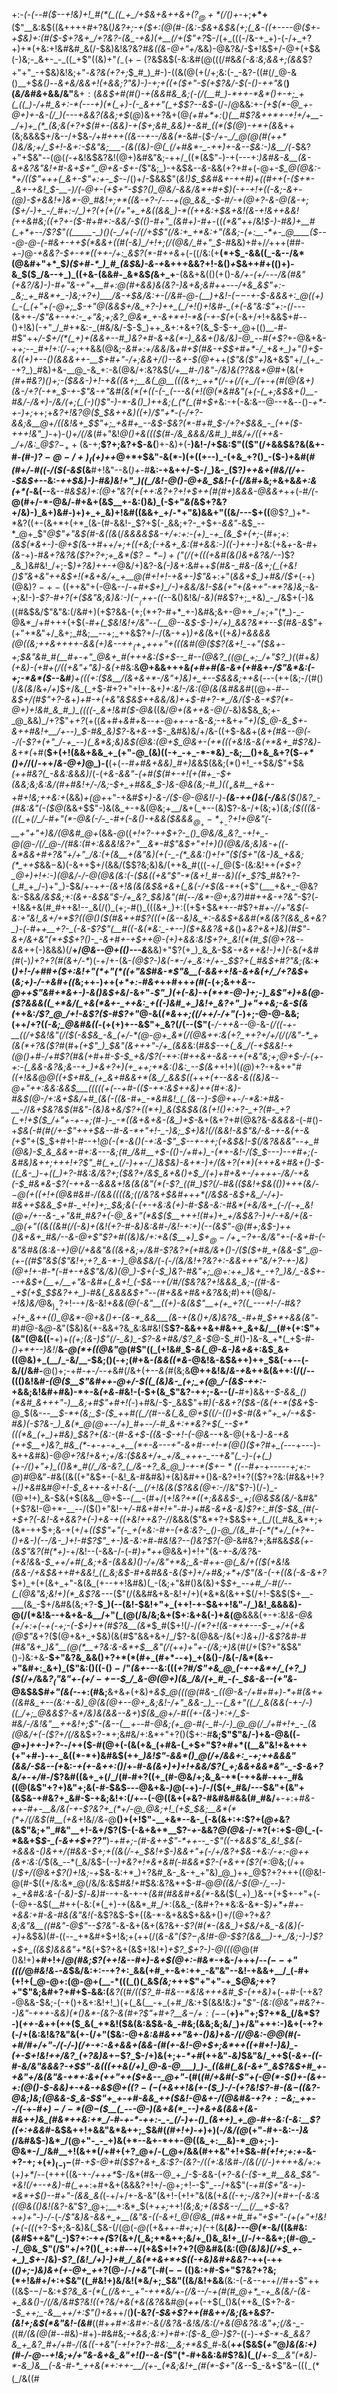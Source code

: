 +:-*(_-(_--#(*_$--+!&)+!_#(*(_((_+_/+$&+&++&+($?_@+*(/()+$-_+;__+*+__($"__&:&$((&++++#+?&(_)&?+;-+($+:(@(#-(&:-$&+&$&(+;(_&-((+----@($+-+$&)+:(#($-$+?&+_/+?&?-(&_-+&)(+__(/+($"+?_$-/(+_(((-/&-+_+)-(-/+_+?+)+*(+&:+!&#&#_&(/-$&)&!&?&?_#&((&-@+"+/_&&)-@&?&/-$+!&$+/-@+$($+$&(-)&;-_&+-_-_((_+$"((&)+"_(_$_-(+-($?&$&$(-&:&#(@(((/_#_&_&(-&:&;&&+;(&&_$?+"+"_-+$&)&!&;+"-_&?&(+?+;_$_#_)_#-)-((&(@(+(/+;&:(-_-&?-((#(/_@-&()__+$_&()_--_&+&/&*&*+!(+&*&;$?$"&)-)-*+;+((+($+"-$(+$?&/-$(-()-++"&_(__)(*&/&#&*+&&/&"__&$+:($_&&$+#(#()-+(&&#&_&;(-(/(__#_)-*++-*&*()+-+;_+(_((_)-/+#_&+:-*(---+)(*(_+)-(-_&++"(_+$$?--&$_-(/-/_@_&&:+-_(+$(*-@_+-@+)+-&-(/_)(---+&&?(&&;+$_(_@_)&++?&+(@_(+#+*+:_(_)(__#$?&++*+-+!+/+__-_/+)+_(*_(&;&(+?+$(#+-(&&)-$+$($+;&#_&&)+-&#_((*($(@_)_-+*+(&_&++(&;&&&$+/&--/+$&_-/+#+++((&--+--/&&(*_-&#-(_$-/+-_/_@(@(#(++*()&/&;+/_$+!-&+:-$&"&;___-(&((&)-@(_(/+#&*-_-++)+-&--$&:-)&__/(-_$&?+"+$&"--(@(*(-+*&!&$&?&!(@+)&#&"&;-++/_((*(&$"-)-+(---+:_)&#&-&__(&-&+&?&"&!+#-&+$+"_@+&-$+-(_$"&;_)-+&$&*--&*-&&(+?+#+(-@+*-$_@(@&:-*+/(($"_+++_(_&+-$"+:+-_$-*-/()+/-$&&$"(*&!_)_$_$&#&+-++#_)+((#++(-($+*-_&+-+&!_$-__-_)_/(_-@_+-(+$+"-$$?()_@&/-&&/&*+#+$_)(-+-+!+((-&;-&+-(@_)-$+&&!+)&*-@_#&!+;+*((&-+?-/---+(@_&&_-$-#_/-+(@+?-&-@(&_-+;($+/-)+_-/_#+:-/_)+?(+(+(/+"+_+&((&&_)-*((++&:+$&+&!(&-_+!&++&&!_(++&#&;((+?+-($-#+#+:-&&/-$((_)-#+"_(&#+)-*_#+-_((_(*&"+_+/&!_$-)-#&)+__#(_+*+--/$?$"((_____-_)()(-_/+(-/(/+$$"(/&:+_+*&:+"(&&;-(+:__-*+-_@____($---@-@-(-#&+-++$(*&&+((#(-&)_/+!+;(/(@&/_#+"_$-#_&&)+#+/_/_+++(#_#-+-)_@_-+&&?-$+-+*((++-/+:_&$?(*-#++&_+(-((/&:(+__(*+$_-&&((_-&--/&*(@&#+"+*_$_)($+#-*_)_#_(&$_&_)-&-+_&+++&&?+!-&()_+_$&++#+(()+)-&_$($_/&--+_)_((+&-(&&#-_&*&$_(_&+_+__-(&&+&(()(+()-*&/+-_(+/---/&(_#&"(+&?_/&)-)-#+"&-+"+__#+:_@(#+&&)&(&?-)&+&;&#++---/+&_&$"+:-_&;_+_#&*+_-)&;+?+)___/&-+$&/&:+-(*_/&#-@-*(__)+*&!-$(--$-+-$-&&&+:_@((+)(_-(_(+"+(-@+;_$___-+"_@(&&$+/&_+?-)++_(_/+!()+!&#-_(+(-&"&:$"+:-(_/---(&++_-/$"&+-++:-_+"&;+;&?_@&*_+-&+*+!-*&(-+-$(+_(-&+/+!+&&$+#--()+!&)(-+"_/_#+*&:-_(#&/&/-$-$_)++_&+:+&+?(&_$-$-+_@+(()__-#-#$"++_/-$+/(*(_+)+(&&+--#_)&?+#-&+&(*-)_&&+()&/&)-@_--#(+$?_+-@&+&-+*+;--_#+!+:(/-*+;++&&(@&;_-&#+:+/&&_/&*+#+$(#&-+$_$+#+*-/_+&+_)+"()+$-&($($+)+_--()(&&&++-__$+#+"-/+;&&+/()--&+-$(@+*++(_$"&($"+)_&+&$"+/_(+_--+?_)_#&)+&-__@_-&_+:-&(@&/+:&?&$(*_/+__#-/_)&"-/&)&($?$?&&+*_@_#+(&(+*(#+#&?_)()+;-(_$&&-)+!-+&((&+;__&(_@__(((&+;_++*(/-+(/(+_/(+-+(#(@(&+)(&-/+?(-+*_$_-+-$"&-+"&#(&(*(+((-(-_(---&(+!(@(*&#&"(+(-(_+;&$&+()__-#&/-/&_+)-/&/_(+;(___(_-)()$"-)-*-&()_)++&;(_(*(_(#+$+*&:-+(-&:&--@--+&_--_()_-+*-+-)+;_++;+*&?+!&?_@($_$_&++&)((+)_/$"+*-(-/+?-&&;&__@+/((&!&+_$$"+;_+&#+_--&$-$&?(*-#+#_$-/+?+$&&_-_(++($-+_++!&"_)-*+)-(_)+/(/&_(#+"&!_@()+&((($(#-/&_&&&/&#_)_#&/+/((++&-_/+/&:_@$?_$-_++($&-+;__$?+;&?+$-&(__)+-&)+(-__)&!-/+$&:$"(($"(/+&&$&?&(&+-#_-(#-)$?-@-/+)_(($+)++_@+*+$&"-&(*-)(+((+--)_-(+&_+?()_-($-)+&_#_(_#(#+/_-_#((-/($(-&$_(&__#+!&"--&(_)+-_#__&:-+&++/-$-/_)&-_($?_)++&+(#&/(/+_--_$&$+_--&:-*+_+$&)-)-#&)&!+"_)((_/&!-@()-@+&_$&!-_(-(/&*_#+_&;+&+&_&+:&(+*(-_&(--__&--_#&$&)+:(@+"&?(+(++:&?+?+!+$++(#(#+)&&&*-@&*&+_++(-#_/(_-__@(#+/-*-@&/-#+&+(&$__+-&:()&)_(-$+"_&(_&$+?&?+/&)-)_&+)&#-)+)+_+_&)+!&#((&&+_+/-*+"&)&&+"((&/---$+((__@$?_)+*-*&?((+-(&+*+(+*_(&-(#-&&!-_$?+$(-_&&;+?-_+$+_-*&*&"-_&$_--*_@+_$"_@$"+"&$(#-&((&_(/_&&&&$&-+/+:+:-(+)_-+_(&_$+(+;_-(#+;+:_(&$(*&+-)-@+$(_&-+#+*+/+;+((+&;(-+&+_&:(#+&&:-)((-)++-)+*&:(+&_+_-&-#+*(&-*+)-#_&+?&?&($?+?+;+_&*($$?-*-)+($"(/(+(((+&#(&()&+&?&/_--)$?_&_)&#&!_/+;-$_)+?&)++-+_@&/+)&?-&_(-)&_+:&#++_$(#&-_#&-(&+;(_(+&!()$"&+&"++&$+!(*&+&/+_+__@(#+!+!-+&+-)$"&_+:+"(*_&&_+$_)+#&/($+*(-+)(@&)$?-+-((++$&"+(-@&--/-_+#+$+)_/-)+&&/&!-$&(+"+(&++"-*+?&)&;_-&-+;&!-)_-$?-#+?(+($&"&;&)&:-)($-__(+$+-((_--&()&!&/_-&)(#&_$?+;_+&)_-_/&$+(-)&((#&$&/$"&"&:(/&#+)(+$?&&-(+;(*+?-#+*_+-)&#&;&+-@++_/+;+"(*_)-_-@&*_/+#+++(+$(*-#+(_$&!&!+/&"--(__@--&$-$-)+/+)_&&?&*+--$(*_#&-&_$"+(+"+*&"+/_&+;_#&;__--+;_++&$?+/-/(&-+_+_)_)+&(_&+((+*&)+&&_&&(@((&;++&+_+++-&&(+)&--$++_(+_+$+++"+((_(_&#(@($$?(&+!_-+"($&_+-+;_$&"&#_#(__#+-+"_@&+_#(+++&:($+$--_#--(@&?_((@(_+;_/+"$?_)(*(#+_&)(+&)-(+#+$(/($(+&"+"&)-&(+_#&:&__@+&&+++&_(*+#+#(&-&+(+#&+-/$"&*&:(-+;-*&*($-*_-&#___)+(((+:($&__/(&+&+*-/&"+)&)+_+--$&&&;++&_(---(++(&;-/(#()(/_&(&_/&_+/+)_$+/&_(_+$-#+?+"+!+-&+___)+:&!-/&:(@(_&(&#&_&#_((@+_-#--&$+/(#$"+?-&_+_)+#-+(+&"&$&$++&*&/&)+*_+_$-#+?-*_/&/($-&-*$?(*-@+)+!&#_&_#_)_((((-_&+!&#($-@&_((&/_@+(&++&-@(/-_&)&$&_&;+-_@_&&)_/+?$"+_+?_(+((*&*+#+_&#+_&_--+-_@_++-+_-&_-&;_-+&+*+"+)($_@-&_$+-&++#&!+__/+--)_$-#&_&)$?-*&*+&-*+$-_&#&)&/+/&-((+$-&_&_+(_&+(#&--@(_-_-/(-$?+(+"_/-+_--)(_&*&;&)&$(@&:(@+$_@&+-(+*(((+&!&-&(+*&+_#$?&)-&+*(_+#(__$+(+!(&&+&&_+_(+"-@_(&)((-+_-+_-*-*&)_-&;__()+&_&+?($_-+*()+/_/(/-++/_&-@+)_@_)-(__(+(*-_-#+#&+&&_)_#+)&*&$(&&;(*()+!_-+$&/$"+$&*(++#&?(_-&&:&*&_&)_/(-(*+&-&&"-(+#($(#+-+!(+(#+_-$+(&_&;&;&:&/(#+#&!+/-/&;-$+_+#&&_$-)&_-@&(&;_-_#_)($(_+$&#__+&+-+#+!&;++&:+*(&&)_+(@+_+"-+&#_$+)-&-/($-@-@&!_/-*_)-__(&-++()&(-/&__&($()&?_-(#&:&"(-($_@(*&&+$$"-)&(&_+-+&(@&;+__/&+(_+--(&)$?-&-/+(&;+)(*&;($(((&-(((_+(/_/-#+"(*-@&(-/-_-#+(-&()-+&&($&&&$_@_+-*_+_-$?+!_+_@&"(-__+"+"+)&/(@&#_@+*(&&_-@_((_+!+?-++$+?-_()_@&/&_&?_-+!+_-@(@-/(/_@-/(#&:(#+:&&&!&?+"__&*-#$"&$+"+!+)()(@&/&;&)&-+((-&*&&+#+?&"+/+"_/&:(+(&__+(&"&)(+(-_-(*_&&:()+!+"($($+"(&-)&_+&&;(*_++$_&&$-$&)(-&++$+/(&&/($$?&;&)&/(++&_#(((-+/_@($-(&:&!++_(+$+?_@+)+!+:-)(@&/-/-@(@&(&:(-($&((+&"$"-*(&+!_#--&)((+_$?_$_#&?+?-(_#_+_/-)+"_)-$&/+-+*+-(&+!&(&(&*_$&+&+(_&(-/+$(&-*_+(+$"(___+&+_-@&?&:-$&_&/&$&;+:(&+-&$&"___$-/+_&?_$&)&"(#(--/&*-@+;&?_)_#_#++&-+?&"_-$?(-+!&&+&(#_#++&!--_&(/()_(+;-#()_(((&+_)+:((+$+$&*+--#$?+*_#_+-/_/+"&$(-&:+"&!_&+/+*$?((_@()($(#&++#$?(((_+(&-_-&)&_+:-&&$+&&#(*&(&?(&&_&+&?_)-(-#++__+?-_(-&-$?$"(__#((-&(*&:_-+--)($+&&?&+&*()+*&?+&+)&)(#$"-&+/&+&"(*+$_$+?()-_-&+#+-+$++_@-(+)+&&:&!_$+?+_&!(*(#_$(@+?&--&&_+*+(-)&&&)(/__+/_@&--@+(()---&___&&)+"$?(+_)_&_&-$_&-+&++*&!-)+)(*_-&_(+&#(#_(-)_)+?+?(#(&+/-*_)(-+/+-(&-_(@$?-)&(-*-/+_&:+/+-_$$?+(_#&$+#$?$"&;(_&:__+(_)+!-/+#_#_+($+:&!+"(*+"(*((+"&$_#_&-*$"&__(-&&++!&-&+&(+/_/+?&$_+(_&;+)-/-+&#+((_&;++-)_+_+(_+*+:-#&+_++#++_+(#(_-(+;&++_&--@++$"&#+*&+-)-&()&$+&_/-&+"-_$"_)(+(-&)-+(*+*-@-)+;-)_&$"+)+&(@-($?&&&((_+*&/(_+&(*&+-_++&:_+((-)&#_+_)&!+_&?+"_)+"++&;-&-$(&(_++&:_/$?_@_/+!-&$?($-#$?+"_@-&(_(*&_+*+;(_(/+_+/-/+"(*-)+;-@-@-&&;(++/+?(*(-&;_@&#&((*-(+(+)+--&$"+_&?(/(--($"(___-/-++&--_@-&-_(/((-+-__((/+$&!&"(/($(-&$&_-&_(+/-*(@-@+_&*(/(@&++:&(+?_++?+/+/(/(/&"-*_+(&(*+?&($?_#(#+*(+$"_)_$&"(&+++"-/+_(&&*&:(#____&$--+(_&_/(-+$&_&!-+(@()+#-/+#$?(#&(+#+#-$-$_+&/$?_$($-++:(#++&+-&&-++(+&"&;+;_@+$-/-(+-+:-(_&&-&?&;&--+_)+&+?+)(+_++;+*&:()&:_--$(&+_+!+)(_(@_)+?-+&++"_#((+!&&_@_@((+$+#&_(+_&+#&&+*(&_/_&&$((_++*+(+--&&-&((&_)&_-_-@+"_++:&_&:&_&$___(((((+(--+#-(($-++:&$++&)++(#+:&)-#&$(@-/+:&_+$&/+#_(&(-((&-#+_-*&#&!_(_(&--)-$_@+*+-_/-*&:+#&-__-/_/_&+$&?&$(#&"-(&)&+&/$?+((*+)_&($&$&(&(+!()+:+?-_+?(#-_+?(_+!+$($_/+"+-+-+;(#-)-_-*((&+&+&-(&_)+$-_&+(&+?+#(@&?&-_&&&&-_(-#()-+_$&(-#(#(/+-$"+++$&--#-&-*+"+!-_-)&;_$+)&!(/(&&!-&$"&/-&-+-&(+-&(+$"_+($_$+#+!-#--+!_@___(-_(*-&()(-+:&-$"_$__--+-_++;(+&$&!-$(/&?&&&"-_-+_#(@&)__-$_&_&&+-#+:&---&;(#_/&#__+$-(()-/+__#+)_-(*+-&!-/($_$---)--+#+;(-&#&)&++;+++!+?$"_#(_+_(/-)++-/_)&$&)__-&+*-)+/(&__+?_(+*_)(+_++&+#&_+*()-$-((_&-_)-+((_)+?-#&:&/&?+;($&?+/&$_&+&()+$_/(*+)+#+&_+-/++++-/&/-+&(-$_#&*&-$?(_-++&--&&_&+!&(&(&"(*(-$?_((#_)$?(/-#_&(*($&!+$&(()_)+++(&/-$-@(+($(_+!_+(@&#&#-/(&_&((((&;_((/&?_&+$&#+++*(/&$_&_-&$+&_/-/+)-#&++$&&_$+#-_+!+)+;_$&;&*(*-_(+-+&:&(+)-#-$&-&:-#&*(+&/&+_(-/(-+_&!(@+/+--&-_+"&#_#&?+(-@_&+"(*&$($__+++!(#+)+_+/&$&?-)+/-+&/+_(&-*_@__(*+"((&((*&#(/(-&)+(&!(*+?-#-*&)&:&#-/&!-*+:+)(--(&_$"-@(#+;&$-)++()_&+&+____#&/_--&-@_+$"$?+#((&)&/+:+&($__+)_$+$_@-/+_+-$?+-&/&"+-(_-&+#-(-*&"&#&(&:&_-+_)_@(/+_&*&"&_((_&_+&;+/&#-_$?&?+(+#&/&+()-/($($+#_+(&&-$"_@-(+*-((__#$"&$(*$"&!+;+?_&-*-)_@&$&*_/(-_(-/(&_/&!+?&?+:-&&++*+"&/+?-+-)&)(@+!+*-#-*(-_#+-+&$"&/&)(@_)-$+(-$_)&?-#&"+;_@+:++_)&+_-+?_)&/_-&$+--_-+&$+(__+/__+"&-&#+(_&+!_(-$_&-_-+(/_#_/($&?&?+!&&&_&;-((#-&-_+$_(+$_$___$&?++_)-#&(_&&&&$+"--(#+&&*+#&*_+&?&_&;_#_)++(@&/_-+!&)&/_@&$_)_+$?+!--+/&-&!_+&&(@(-&"__((+)-&(&$"__+(+_+?((_---+!-/-#&?+!+_&++(()_@&*-@+&()+-(&-*_&&___(&-+(&()+/&)&?&_-#+#_$+*+&&(&"-#_)_#_@-&_@-_&"($&)&(+-&&+?&_&:&#&!($__$?-&&++&+#&++_&+&/__(#+(+:$"+(&"(@&((-__+)+_((+;(&-)$"(/-_&)_-$?-&+#&/$?_&-$_@-$_#()-)&-&_+*(_+$-#_-()+*+--)&!_/__&-_@(*+((@&"_@(#$"((_(+!&#_$-*&(_@-&-)&+&*+:&$_&+((@&)+_(__/_-&/__-$&;()(-+;(#+&-_(&&*(*(*&-_@&!&-&$&++)++_$&(-+--(-&/(/&#-__@()+;-+_#-+-/--+_&#(/&+(+--_&(#_(&;&__@++&!&/_&-+_&++&(&++:(/(/--((()&!&#_-(@($__$"&#++-@+/-$((_(&)&-_(+;_+(@_/-(&$-++:-_+&&;&!&#+#&)-*+-&_(+&_-#&!-(-$+(&_$"&?-++;-&--(/-__#+)&&+-_$-&&_()(*&#_&+++"-)__&;+#$"+#+!(_-)+#&/-$-_&&$"+#_)(-&&+?($&-(&(+-*($&+_$-@_$(&-*_--__$-*+(&;_$-_($_++#((_/(#--&(_&_@+$_((/-(()+$-#(&+"+_+/-+&$-#&)(-$?&-_)_&(*_@(@+--/+)_#+--/-#_&+:+*&?+$_(_--$+*(((*&_(+_)+#&)_$&?+(&:-*(#___-&+_$-((&-$_-+!-(-@&--_+&-@(+&*-)_-&-+&_(+_+$__+)&?_#&_(*-+-+-+_+__(*+-&---+"-&+#--+!-*(@()($+?_#+_(--*-+---)-&++_&_#&)-@_@+?&!+&+;+/&:($&&+/+_+/&_+++-_--+&"(_-)-(+(_)(+-/()+"+)_(()&*_#(/_/&-&?_(_/&-+?_&_@_)-+-*($+$-*($(--#+_-+--_---+;+:-@_)_#_@&"-#&((&((+"&$+-(-&!_&-#&#&)+(&)&#++()&-&?+!+?(($?+?&:(#&&+!+?+/_)+&_#&#_@+!-$_&++-&+!-&(-__(/+!&(&($?&&(@+:-/_/&"$?-)(/-)_-(@+!+)_&-$&$($+$(&&__@+$_--(__-_(#+/(_+!&?+*((+;&&&$-_+;(@&$&(&/_-&#&"(+$?&!-@+*-__--/($()+"&!-+_/-#___&+#+!+"-#-)+#&-&+&-&)$?+:_#($-$&_(#(-+$+?(-&!-&+&&?+(-)+&-+_((+&!++&?-/_/&&&($"&*+?+$&$++_(_/((_#&_&*+;+(&*-++$+;&-+(+/+___(_($$"+"(-_+(+&:-#+-(+&:&?-_()-@_/(&_#-(-*(*+/_(+?+-()+&-)(--/&-_)+!-#$?$"_+-)&-&:+#-#&!&?--()&?$?_(-@_-&#&?+;&#&&_$&(+-(&$"&?(#(*+)-_+/&!--(-&&-/-(-#_)+*++_@&&+)+!+"(&_-+-&/&?_&-_(+&!&_&___-$_++/+#(_&;+&-(&&&)()-/+/&"+*&;_&-#++-@(_&/+(($(+&!&(&&-/+_&$&++#+&&!_((_&;&$-#+_&#&&-&($+)+/+#&;+*+/$"(&-(-+((&(-&-&+?_$+)_+(+(&+_+"-&(&_(+--++!&#&)(_-(&;+"&#()&(&)+$_$+_--+#_/-#(/--(_(@&"&;&!+)(*_&$?&--_-($"(/(&&#&+&-&!+/+)(*&*&(&++$(/+!-$&$($+__-___(&_-$+/&#&(&;+?-__$_)(--(&!-$&!+"+_(++!-+-$&++!&"-/_)&!_&&&&)-@(/(*&!&--+&+&-&__/+"(_(@(/&/&;&+($+:&+&(-)+*&*(@__&&&(+-+:&!_&-@&(+/+:+(-+(-+;-(-$+)++(#$?&__(&*_$_#($+!(/-/_$(*$?+!(&-*++---$-_+/+(+&(@$"&_+?($(@+&+_+$&)(&(#$"&&+&+/_/$?-&(@&&-/&(+:_)&_+/_)-&$?&#-#(#&"&+_)&"__(@(*__+?&:&-&*+$__&"(/(_+*+)+"+-(/&;+)&*(#(/+($?+"&$&"()_-_)&:+&-__$+"&?&_&&()+?+*(*(#+_(#+*--+)_+(&()-/&(-/&*(&+-+"&#+:_&+)_($"&:()((-$()-/$"_(&+_---&:(((_+?_#_/$"+&_@_(-+-+&*+/_(+?_)($(/+/_&&*$?_($"&"+-($+/-+-$-$_/_&-@(@+)(&_/&/(+_#_-(-_$&-&--(+"&*-@&$&$_#+"(&(-_-+:(#&;__&+&*+*(+&)+*&$_@(((@(#&-_((@-&-/+#+#+)-*+#(&++((&#&_+--(&:+-&)_@(&(@+--@+_&;&!-/+"_&&-_)_--(_&+"((_/_&(&&(-+-/-)((_/+;_@&&$?-&+/&)&(&*_&--&+_)_$(&_@+/-#((+-(&-)+:+/_$-#&/-/&!&"__++&!+;$"-(&--(__+--#-@&;(+_@-#(-_#-/-)_@_@(/_/+#+!+_-_(&(@&/+(-($?+/(/&_&$+?-*+;&#&/+:&*+"+?()($+:-#__&;$"$"&/-)+&-@&((*-@+)++-)+?-*-/++($-#(@+(-(&(+&_(+#&-(_+$+"$?+#+*((__&"&!+&+++(+"+#-)-+-_&((*-*+)&#&$(++*_)&!$"-&&*()_@(/+/&&+:_-+;++&&&"(&&/-$&--(+*&:-_+(+-&++:()_/+_-#-&(&+)+)+!+&&/$?(_+;&&+&&*&"-_-$-&+?&/+-+/_#-/$?&#((&+_+(/_/(#-#+?((+_(#-@&/+;&_&-+*(-++&#-++-_#&((@(&$"+?+)&"+;&(-#-$&$_---_@&+&_-)_@(-+)-/-/($(+_#&/---$&"+(&"+(&$&-+#&?+_&#-$-+&;&!+:(/+--(-@((&+(_+_&?-#&#&#&&(#_#&/__+-+:+*_#_&-++-_#+-__&/&(_-+-$?&?+_(*+/-@_@&;+!_(+$_$&;__&*(*(*+/(/&$(#__(+&*+!&/_/&_-@__()+(+!$"-__+&*--&-_(-&(&+:+:$?+(_@+_&?(&$"&;+"_#&"__+!-&+/$?($-(-&+&+*__$?-_+_-&&?_@(@&-_/-*$?($+:+$-@(_-(-*&&+$_$-_(-&++$+?$?$"___)-*+#+;-(_#-&++$"-*++--_-$"((-+&&$"&_&!_$&(-+&&&-()&++/_(_#_&_&-$+;+((&(/-+_$&!+$-)&&+"+(-/+/&?+$&_-+&:_/_-+:-*_@++(*&*+:&:(/_$(&_--*(_&/&$-(-*-)+_&?+!+_&+_&_#(*-#_&&*$?-(+&++($$?($+:_@&;(/++(/_$+/(@&+$?()+!&;-+_$&-&:+*_)+?&#_&-_&-+_+"&)_@_)++_@$?+?+++((@&!-@(#-$((+/&:&*_@(/&/&:&$_#&!+#_$&:&?&*+$-#-@_@((&/-$(@-/_--)-+_+&#&:&-(-&)-$_/-_&)_#--+-&-+-+_(*&#(#&*&#+&(*_-&&($(_+)_)&-+(+$+-+"+(-(-@+-&$(__#++(-&:(*(_+)-+(&&*_#_/+:(&&_-(&#+?+*&:&-&*-$_)+*+#+-+&&:+#-&-#&(&"&!(-_&$?&$-$+((&-*-&+&&$+&&+()+/(@+?+*&?&;&"&__((#&"-@$"--$?&"-*&-&+(&+(&?&+-*$?(#(*-(&&_)+$&/+&_-&(&)(-+*_)+_&$&)(#-((--_+*&#+$+!&;+(++(/(___&-&"($$?-_($&!_#-@-$$?(&&__)-+_/&;-)-)$?+$+_((&$_)&&&"+*_&(+$?+&+(&$+!&!+)_+$?_$+?-)-@(((@_@(#()&!+)__+#+!+/_@(#&;$?(++!&--#+)-&+$(@+:-#&*_-+&-/+++/-_-$(--+$"(((/_@_#&!&_-_-&_$&/&:+:--+?+:_&&(+#_+-&+:++_-&"&"--&!-+&&+__/_(-#+(+!+(_@-@+:(@-@+(__-*(((_()(_&$_(&;_+++$"+"+"-+_$_@&;_++?+"$"&;&#+?+#+$_-_&&:(___&?(_(#_/(($?_#-#&--*&!&+++&#_$-(++&)_+(-+#-(-+&?-@&&-$&;-(-+()+&+:&!+!_)(+(_&(__-+_(+#_/&:+$(&&!&:_)+"$"-(&:(@&"+#&?+--)&"-+++-&&)(*()&*-(&?-&(#+?$"+#+?__&$-/+:(--$_(__+)+"+;$?+*&_(/&*$?-)(_++-&_++(++($_&(_+*&!($&(&:&$&-&_-#&;(&&;&;&/_)+/&"+++:-)&+(-+?+(-/+(&:&!&?&"&(+-(/+"($&:-@+*&:&#&++"&+-_()&)+&-/(/_@&:-@_@(#(-+#_/_#+/+"-/(-_/-)(/+-+:-&+&&+(&&-(#(+_-&!-@+$+;&*++((+#+!-)&)_-(+-$+!&!+_+/&?_(+?&)&*+$-$$?_$-/+)&(+;+_-*+#_(++&"-_&)_$&"&/_++$(*-&+-((-#-_&/&"&&&?_-+$$"-&(((++&(/+)_@-&-@___)_)-_((&#(_&(-&+"_&$?&$+#_+-+&"+/&(&"&-+*+:&+(++"++($+&--_@+"-*(#(*(#_/+&_#(-$"+(-@(*-$()+-(&+-+:(@()-$-&&)+-+&-+&$_@_+(($?-(-(+$&++!&(+_-_($_)-/-(+?&!$?_-_#-(&$-$((&?-@&;_)&;(@&&-$_&-$$"+_+-+#-&&_++($&!-@&+-/(@&#_&-+$?+:-$&;_++--/(*-+-#_$+)-/-*(@-$($__(_---@-)(&+&(*_--)+&+&(&&+(&-#&++)&_(#&*++&:+*_/-#-+-*-++:-_-_(/-)+-()_(&++)_+_@-#+-&:(-&:__$?((+:+&&#_-&$&++!+&&"&*&++;_$&#(_(#+!+)-+_)+)(_-/&/(@_(+"-#+-&:--_)&(_/&#&$-)&*_/(@+"-_-_+)&(+*--&+-*++-@((&_+:__&)-*_@+;-)-@&*-/_/&#__+!(&+*(/+#+(+?_@+/-(_@+/&&(#++&"+!+$&*-#(_+!+;+:_+-*&-+?-$+;+(+)_(-)-$__(#-_+$-@+#($$?+&+_&:$?-(&?-/((+:&!&#-/(&(/(/-)++++&/+:_+(+_)+*_/--(+++((&-+-_/+++*_$-/&*(#&--@_+_/-$-*&*&-(*+?-&(-($-*_#__&&_$&"-+&!(/+-_-+_&)-#(_+*+:+#+&+(&&&?+!+/-@+;+!_-_-$"_--/+&$"(*_-+#($+"&-+)-*&*+$()--_#+"-(&&_&(*(-+/+/+-&-&"(&+!-(+!+"&(&(+_&((-+;-/&?+)(*+#+-(-&:&((@&(()&!(*&?_-&"$?_@+;__+:&*_$(+_++;_++!_(&;&;+(&$&--/__(/__+$-_&?+_+)+"-)-/_-(-_/$"&)&-&&+_+__(&"&-((-&+!_@(@&_(#&*+#_#+"+$+"-(+(+"+!&!(+(-(((_+?-$+;&-&)&(_$&-(/(@(-_@(_(+&_++-#+;+)(_-+(&__(_&)---@(*_-&/((&#&:(_&#_$++&"(_-)$?+:-+_+(_$?(&+/(_&;+*&++;&/+_()&_&!+_(/-/+-&&+;(#-@_--/_@&_$"(/$"+/+?()(_+:+#--+/(+&$+!+?+?(@&#&(&:(@_(&)&)(/+$_+-+_)_$+-_/&)-*$?_(&!_/+)-)+#_/_&(*+&+*+$((_-+&_)&#_+_&&?-*++(-++(*()+;-)&)&+(+-@+_+*+?(@-/-/_+&"_(-#($--($()&:+#-$+"$?&?+?&;(*+!&#+/+:+$&"((_#&!+)&/&!(*&/+;_$&"((&/&!+&&__(&:-(-*&--*+-+/_/_#+*-*$"++((&$-$-/-$&:+_$?&_&-(*(_(/&+-_+"-++*&/+-(/&--/-+(#(#_@+*_-+_&(&/-(&-+_&&()-/(/&/&#$?&!((+?&/+&(+&(&?&_&#_@_(_++_(-+$(_()&(++&_($+?-_&--$_++;_-&__++/+:$"()+&_++/(__)(-&?_(-$&+$?++(#&++/&;(_&+&_$?-(&!+;&$(*&"&!-(&#___((#+*+#+:&#+:-&(/&?&-&!&/&:(/+&(@&?&:&"+;(/&-_-(*(#_/(&(@(#--_#&)-#+)-#&#&;-_+&&;&:+)+#+:($-&_@-)$?-_((-)-*+$-*-&_&&?&_+_&?_#+/+#-/(&((-+&"(-+!+?+?-#&:__&;+*&$_#-*&(__+*+*($&$(_+"_@_)&(&:+)(#-/-@_--*+!&;+/+"&-&+&_&"+!()--&-(*$"(*-#+&&:&#$?&)(_(/+__-_$__&"(*&)-*-&_)&__(-&-#-*_++&(*+:++-__/(+-_(*&;&!+_(#(*-$+"(&--_$_-&+$"&$-(((_-(*($_/&((#
